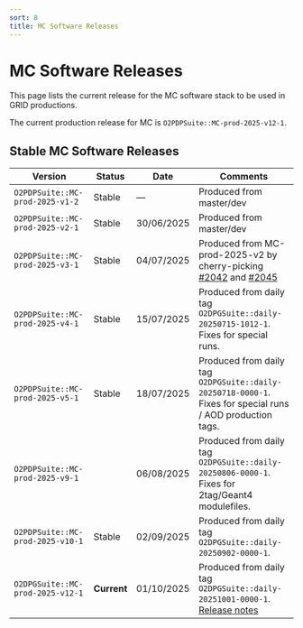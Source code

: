 ```yaml
---
sort: 8
title: MC Software Releases
---
```


# MC Software Releases

This page lists the current release for the MC software stack to be used in
GRID productions.

The current production release for MC is `O2PDPSuite::MC-prod-2025-v12-1`.

## Stable MC Software Releases

| Version                         | Status  | Date       | Comments                                                                                       |
|---------------------------------|---------|------------|------------------------------------------------------------------------------------------------|
| `O2PDPSuite::MC-prod-2025-v1-2` | Stable  | —          | Produced from master/dev                                                                       |
| `O2PDPSuite::MC-prod-2025-v2-1` | Stable  | 30/06/2025 | Produced from master/dev                                                                       |
| `O2PDPSuite::MC-prod-2025-v3-1` | Stable  | 04/07/2025 | Produced from MC-prod-2025-v2 by cherry-picking [#2042](https://github.com/AliceO2Group/O2DPG/pull/2042) and [#2045](https://github.com/AliceO2Group/O2DPG/pull/2045) |
| `O2PDPSuite::MC-prod-2025-v4-1` | Stable  | 15/07/2025 | Produced from daily tag `O2DPGSuite::daily-20250715-1012-1`. Fixes for special runs. |
| `O2PDPSuite::MC-prod-2025-v5-1` | Stable | 18/07/2025 | Produced from daily tag `O2DPGSuite::daily-20250718-0000-1`. Fixes for special runs / AOD production tags. |
| `O2PDPSuite::MC-prod-2025-v9-1` |        | 06/08/2025 | Produced from daily tag `O2DPGSuite::daily-20250806-0000-1`. Fixes for 2tag/Geant4 modulefiles. |
| `O2PDPSuite::MC-prod-2025-v10-1` | Stable | 02/09/2025 | Produced from daily tag `O2DPGSuite::daily-20250902-0000-1`. |
| `O2DPGSuite::MC-prod-2025-v12-1` | **Current** | 01/10/2025 | Produced from daily tag `O2DPGSuite::daily-20251001-0000-1`. [Release notes](https://github.com/sawenzel/MCReleasePrototype/blob/main/releases/release-notes/release-notes-O2PDPSuite%3A%3AMC-prod-2025-v12.md) |
